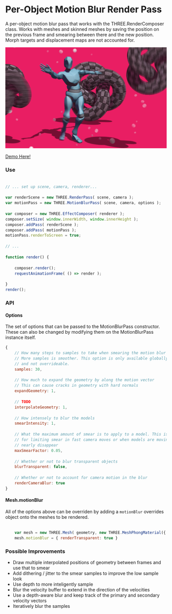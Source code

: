 # Per-Object Motion Blur Render Pass

A per-object motion blur pass that works with the THREE.RenderComposer class. Works with meshes and skinned meshes by saving the position on the previous frame and smearing between there and the new position. Morph targets and displacement maps are not accounted for.

[![](./docs/image.png)](https://gkjohnson.github.io/threejs-sandbox/motionBlurPass/webgl_postprocessing_perobjectmotionblur.html)

[Demo Here!](https://gkjohnson.github.io/threejs-sandbox/motionBlurPass/webgl_postprocessing_perobjectmotionblur.html)

### Use

```js

// ... set up scene, camera, renderer...

var renderScene = new THREE.RenderPass( scene, camera );
var motionPass = new THREE.MotionBlurPass( scene, camera, options );

var composer = new THREE.EffectComposer( renderer );
composer.setSize( window.innerWidth, window.innerHeight );
composer.addPass( renderScene );
composer.addPass( motionPass );
motionPass.renderToScreen = true;

// ...

function render() {

	composer.render();
	requestAnimationFrame( () => render );

}
render();

```

### API

#### Options

The set of options that can be passed to the MotionBlurPass constructor. These can also be changed by modifying them on the MotionBlurPass instance itself.

```js
{
	// How many steps to samples to take when smearing the motion blur
	// More samples is smoother. This option is only available globally
	// and not overrideable.
	samples: 30,

	// How much to expand the geometry by along the motion vector
	// This can cause cracks in geometry with hard normals
	expandGeometry: 1,

	// TODO
	interpolateGeometry: 1,

	// How intensely to blur the models
	smearIntensity: 1,

	// What the maximum amount of smear is to apply to a model. This is good
	// for limiting smear in fast camera moves or when models are moving and
	// nearly disappear
	maxSmearFactor: 0.05,

	// Whether or not to blur transparent objects
	blurTransparent: false,

	// Whether or not to account for camera motion in the blur
	renderCameraBlur: true
}
```

#### Mesh.motionBlur

All of the options above can be overriden by adding a `motionBlur` overrides object onto the meshes to be rendered.

```js

	var mesh = new THREE.Mesh( geometry, new THREE.MeshPhongMaterial({ transparent: true }));
	mesh.motionBlur = { renderTransparent: true }

```

### Possible Improvements
- Draw multiple interpolated positions of geometry between frames and use that to smear
- Add dithering / jitter to the smear samples to improve the low sample look
- Use depth to more inteligently sample
- Blur the velocity buffer to extend in the direction of the velocities
- Use a depth-aware blur and keep track of the primary and secondary velocity vectors
- Iteratively blur the samples
